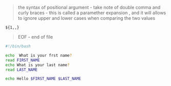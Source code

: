 > the syntax of positional argument - take note of double comma and curly braces - this is called a paramether expansion , and it will allows to ignore upper and lower cases when comparing the two values

```
${1,,} 
```
> EOF - end of file

```bash
#!/bin/bash

echo  What is your frst name?
read FIRST_NAME
echo What is your last name?
read LAST_NAME

echo Hello $FIRST_NAME $LAST_NAME
```
